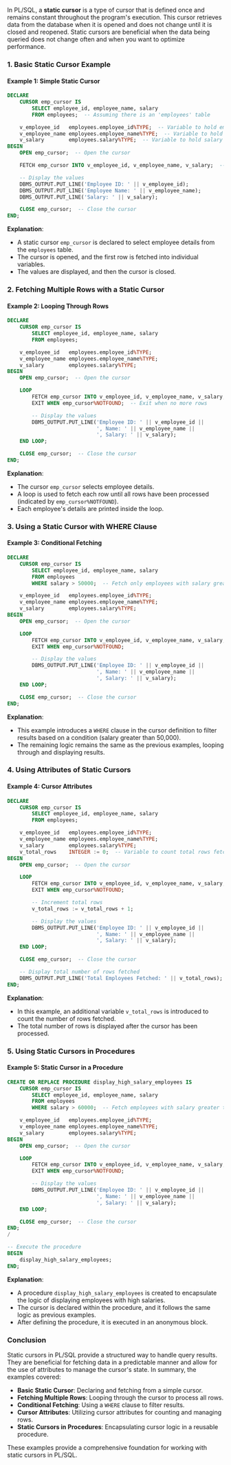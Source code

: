 In PL/SQL, a **static cursor** is a type of cursor that is defined once and remains constant throughout the program's execution. This cursor retrieves data from the database when it is opened and does not change until it is closed and reopened. Static cursors are beneficial when the data being queried does not change often and when you want to optimize performance.

### 1. Basic Static Cursor Example

#### Example 1: Simple Static Cursor

```sql
DECLARE
    CURSOR emp_cursor IS
        SELECT employee_id, employee_name, salary
        FROM employees;  -- Assuming there is an 'employees' table

    v_employee_id   employees.employee_id%TYPE;  -- Variable to hold employee_id
    v_employee_name employees.employee_name%TYPE;  -- Variable to hold employee_name
    v_salary        employees.salary%TYPE;  -- Variable to hold salary
BEGIN
    OPEN emp_cursor;  -- Open the cursor

    FETCH emp_cursor INTO v_employee_id, v_employee_name, v_salary;  -- Fetch first row

    -- Display the values
    DBMS_OUTPUT.PUT_LINE('Employee ID: ' || v_employee_id);
    DBMS_OUTPUT.PUT_LINE('Employee Name: ' || v_employee_name);
    DBMS_OUTPUT.PUT_LINE('Salary: ' || v_salary);

    CLOSE emp_cursor;  -- Close the cursor
END;
```

**Explanation**:
- A static cursor `emp_cursor` is declared to select employee details from the `employees` table.
- The cursor is opened, and the first row is fetched into individual variables.
- The values are displayed, and then the cursor is closed.

### 2. Fetching Multiple Rows with a Static Cursor

#### Example 2: Looping Through Rows

```sql
DECLARE
    CURSOR emp_cursor IS
        SELECT employee_id, employee_name, salary
        FROM employees;

    v_employee_id   employees.employee_id%TYPE;
    v_employee_name employees.employee_name%TYPE;
    v_salary        employees.salary%TYPE;
BEGIN
    OPEN emp_cursor;  -- Open the cursor

    LOOP
        FETCH emp_cursor INTO v_employee_id, v_employee_name, v_salary;  -- Fetch each row
        EXIT WHEN emp_cursor%NOTFOUND;  -- Exit when no more rows

        -- Display the values
        DBMS_OUTPUT.PUT_LINE('Employee ID: ' || v_employee_id || 
                             ', Name: ' || v_employee_name || 
                             ', Salary: ' || v_salary);
    END LOOP;

    CLOSE emp_cursor;  -- Close the cursor
END;
```

**Explanation**:
- The cursor `emp_cursor` selects employee details.
- A loop is used to fetch each row until all rows have been processed (indicated by `emp_cursor%NOTFOUND`).
- Each employee's details are printed inside the loop.

### 3. Using a Static Cursor with WHERE Clause

#### Example 3: Conditional Fetching

```sql
DECLARE
    CURSOR emp_cursor IS
        SELECT employee_id, employee_name, salary
        FROM employees
        WHERE salary > 50000;  -- Fetch only employees with salary greater than 50,000

    v_employee_id   employees.employee_id%TYPE;
    v_employee_name employees.employee_name%TYPE;
    v_salary        employees.salary%TYPE;
BEGIN
    OPEN emp_cursor;  -- Open the cursor

    LOOP
        FETCH emp_cursor INTO v_employee_id, v_employee_name, v_salary;
        EXIT WHEN emp_cursor%NOTFOUND;

        -- Display the values
        DBMS_OUTPUT.PUT_LINE('Employee ID: ' || v_employee_id || 
                             ', Name: ' || v_employee_name || 
                             ', Salary: ' || v_salary);
    END LOOP;

    CLOSE emp_cursor;  -- Close the cursor
END;
```

**Explanation**:
- This example introduces a `WHERE` clause in the cursor definition to filter results based on a condition (salary greater than 50,000).
- The remaining logic remains the same as the previous examples, looping through and displaying results.

### 4. Using Attributes of Static Cursors

#### Example 4: Cursor Attributes

```sql
DECLARE
    CURSOR emp_cursor IS
        SELECT employee_id, employee_name, salary
        FROM employees;

    v_employee_id   employees.employee_id%TYPE;
    v_employee_name employees.employee_name%TYPE;
    v_salary        employees.salary%TYPE;
    v_total_rows    INTEGER := 0;  -- Variable to count total rows fetched
BEGIN
    OPEN emp_cursor;  -- Open the cursor

    LOOP
        FETCH emp_cursor INTO v_employee_id, v_employee_name, v_salary;
        EXIT WHEN emp_cursor%NOTFOUND;

        -- Increment total rows
        v_total_rows := v_total_rows + 1;

        -- Display the values
        DBMS_OUTPUT.PUT_LINE('Employee ID: ' || v_employee_id || 
                             ', Name: ' || v_employee_name || 
                             ', Salary: ' || v_salary);
    END LOOP;

    CLOSE emp_cursor;  -- Close the cursor

    -- Display total number of rows fetched
    DBMS_OUTPUT.PUT_LINE('Total Employees Fetched: ' || v_total_rows);
END;
```

**Explanation**:
- In this example, an additional variable `v_total_rows` is introduced to count the number of rows fetched.
- The total number of rows is displayed after the cursor has been processed.

### 5. Using Static Cursors in Procedures

#### Example 5: Static Cursor in a Procedure

```sql
CREATE OR REPLACE PROCEDURE display_high_salary_employees IS
    CURSOR emp_cursor IS
        SELECT employee_id, employee_name, salary
        FROM employees
        WHERE salary > 60000;  -- Fetch employees with salary greater than 60,000

    v_employee_id   employees.employee_id%TYPE;
    v_employee_name employees.employee_name%TYPE;
    v_salary        employees.salary%TYPE;
BEGIN
    OPEN emp_cursor;  -- Open the cursor

    LOOP
        FETCH emp_cursor INTO v_employee_id, v_employee_name, v_salary;
        EXIT WHEN emp_cursor%NOTFOUND;

        -- Display the values
        DBMS_OUTPUT.PUT_LINE('Employee ID: ' || v_employee_id || 
                             ', Name: ' || v_employee_name || 
                             ', Salary: ' || v_salary);
    END LOOP;

    CLOSE emp_cursor;  -- Close the cursor
END;
/

-- Execute the procedure
BEGIN
    display_high_salary_employees;
END;
```

**Explanation**:
- A procedure `display_high_salary_employees` is created to encapsulate the logic of displaying employees with high salaries.
- The cursor is declared within the procedure, and it follows the same logic as previous examples.
- After defining the procedure, it is executed in an anonymous block.

### Conclusion

Static cursors in PL/SQL provide a structured way to handle query results. They are beneficial for fetching data in a predictable manner and allow for the use of attributes to manage the cursor's state. In summary, the examples covered:
- **Basic Static Cursor**: Declaring and fetching from a simple cursor.
- **Fetching Multiple Rows**: Looping through the cursor to process all rows.
- **Conditional Fetching**: Using a `WHERE` clause to filter results.
- **Cursor Attributes**: Utilizing cursor attributes for counting and managing rows.
- **Static Cursors in Procedures**: Encapsulating cursor logic in a reusable procedure.

These examples provide a comprehensive foundation for working with static cursors in PL/SQL.